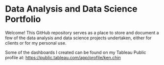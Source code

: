 # **Data Analysis and Data Science Portfolio**

Welcome! This GitHub repository serves as a place to store and document a few of the data analysis and data science projects undertaken, either for clients or for my personal use. 

Some of the dashboards I created can be found on my Tableau Public profile at: https://public.tableau.com/app/profile/ken.chin
